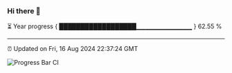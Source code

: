 ### Hi there 👋

⏳ Year progress { ██████████████████▁▁▁▁▁▁▁▁▁▁▁▁ } 62.55 %

---

⏰ Updated on Fri, 16 Aug 2024 22:37:24 GMT

![Progress Bar CI](https://github.com/IshwaranRudhara/GIT-ACTION/workflows/Progress%20Bar%20CI/badge.svg)
